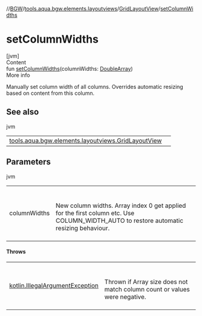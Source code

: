 //[BGW](../../../index.md)/[tools.aqua.bgw.elements.layoutviews](../index.md)/[GridLayoutView](index.md)/[setColumnWidths](set-column-widths.md)



# setColumnWidths  
[jvm]  
Content  
fun [setColumnWidths](set-column-widths.md)(columnWidths: [DoubleArray](https://kotlinlang.org/api/latest/jvm/stdlib/kotlin/-double-array/index.html))  
More info  


Manually set column width of all columns. Overrides automatic resizing based on content from this column.



## See also  
  
jvm  
  
| | |
|---|---|
| <a name="tools.aqua.bgw.elements.layoutviews/GridLayoutView/setColumnWidths/#kotlin.DoubleArray/PointingToDeclaration/"></a>[tools.aqua.bgw.elements.layoutviews.GridLayoutView](set-auto-column-widths.md)| <a name="tools.aqua.bgw.elements.layoutviews/GridLayoutView/setColumnWidths/#kotlin.DoubleArray/PointingToDeclaration/"></a>|
  


## Parameters  
  
jvm  
  
| | |
|---|---|
| <a name="tools.aqua.bgw.elements.layoutviews/GridLayoutView/setColumnWidths/#kotlin.DoubleArray/PointingToDeclaration/"></a>columnWidths| <a name="tools.aqua.bgw.elements.layoutviews/GridLayoutView/setColumnWidths/#kotlin.DoubleArray/PointingToDeclaration/"></a><br><br>New column widths. Array index 0 get applied for the first column etc. Use COLUMN_WIDTH_AUTO to restore automatic resizing behaviour.<br><br>|
  


#### Throws  
  
| | |
|---|---|
| <a name="tools.aqua.bgw.elements.layoutviews/GridLayoutView/setColumnWidths/#kotlin.DoubleArray/PointingToDeclaration/"></a>[kotlin.IllegalArgumentException](https://kotlinlang.org/api/latest/jvm/stdlib/kotlin/-illegal-argument-exception/index.html)| <a name="tools.aqua.bgw.elements.layoutviews/GridLayoutView/setColumnWidths/#kotlin.DoubleArray/PointingToDeclaration/"></a><br><br>Thrown if Array size does not match column count or values were negative.<br><br>|
  




